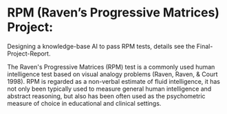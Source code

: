 # RPM (Raven’s Progressive Matrices) Project:

Designing a knowledge-base AI to pass RPM tests, details see the Final-Project-Report.

The Raven's Progressive Matrices (RPM) test is a commonly used human intelligence test based on visual analogy problems (Raven, Raven, & Court 1998). RPM is regarded as a non-verbal estimate of fluid intelligence, it has not only been typically used to measure general human intelligence and abstract reasoning, but also has been often used as the psychometric measure of choice in educational
and clinical settings.
